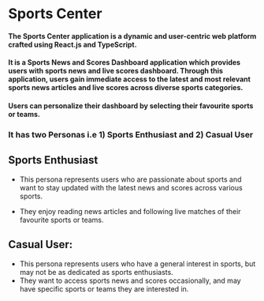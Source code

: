 # Sports Center
#### The Sports Center application is a dynamic and user-centric web platform crafted using React.js and TypeScript.
#### It is a Sports News and Scores Dashboard application which provides users with sports news and live scores dashboard. Through this application, users gain immediate access to the latest and most relevant sports news articles and live scores across diverse sports categories.
#### Users can personalize their dashboard by selecting their favourite sports or teams.

### It has two Personas i.e 1) Sports Enthusiast and 2) Casual User
## Sports Enthusiast
+ This persona represents users who are passionate about sports and want to stay updated with the latest news and scores across various sports.
- They enjoy reading news articles and following live matches of their favourite sports or teams.
## Casual User:
+ This persona represents users who have a general interest in sports, but may not be as dedicated as sports enthusiasts.
+ They want to access sports news and scores occasionally, and may have specific sports or teams they are interested in.